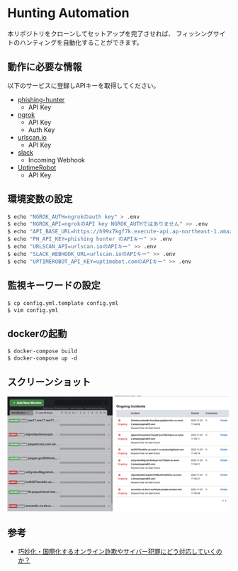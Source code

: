 # Hunting Automation

本リポジトリをクローンしてセットアップを完了させれば、
フィッシングサイトのハンティングを自動化することができます。

## 動作に必要な情報
以下のサービスに登録しAPIキーを取得してください。

* [phishing-hunter](https://phishing-hunter.com)
	* API Key
* [ngrok](https://ngrok.com/)
	* API Key
	* Auth Key
* [urlscan.io](https://urlscan.io/)
	* API Key
* [slack](https://slack.com/intl/ja-jp/help/articles/115005265063-Slack-%E3%81%A7%E3%81%AE-Incoming-Webhook-%E3%81%AE%E5%88%A9%E7%94%A8)
	* Incoming Webhook
* [UptimeRobot](https://uptimerobot.com/)
	* API Key

## 環境変数の設定
```bash
$ echo "NGROK_AUTH=ngrokのauth key" > .env
$ echo "NGROK_API=ngrokのAPI key NGROK_AUTHではありません" >> .env
$ echo "API_BASE_URL=https://h99x7kgf7k.execute-api.ap-northeast-1.amazonaws.com/prod" >> .env
$ echo "PH_API_KEY=phishing hunter のAPIキー" >> .env
$ echo "URLSCAN_API=urlscan.ioのAPIキー" >> .env
$ echo "SLACK_WEBHOOK_URL=urlscan.ioのAPIキー" >> .env
$ echo "UPTIMEROBOT_API_KEY=uptimebot.comのAPIキー" >> .env
```

## 監視キーワードの設定
```
$ cp config.yml.template config.yml
$ vim config.yml
```

## dockerの起動
```
$ docker-compose build
$ docker-compose up -d
```

## スクリーンショット
![](./screenshots/uptimerobot.png)

## 参考
* [巧妙化・国際化するオンライン詐欺やサイバー犯罪にどう対応していくのか？](https://github.com/vavenger/fighting-phishing-methods)

